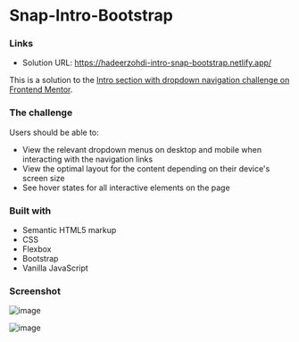# Snap-Intro-Bootstrap

### Links
- Solution URL: https://hadeerzohdi-intro-snap-bootstrap.netlify.app/


This is a solution to the [Intro section with dropdown navigation challenge on Frontend Mentor](https://www.frontendmentor.io/challenges/intro-section-with-dropdown-navigation-ryaPetHE5).

### The challenge
Users should be able to:
- View the relevant dropdown menus on desktop and mobile when interacting with the navigation links
- View the optimal layout for the content depending on their device's screen size
- See hover states for all interactive elements on the page


### Built with

- Semantic HTML5 markup
- CSS
- Flexbox
- Bootstrap
- Vanilla JavaScript

### Screenshot

![image](https://user-images.githubusercontent.com/83997906/165029609-bbb5fb3f-2267-4b2f-a1a5-6c8e4f87b2e6.png)

![image](https://user-images.githubusercontent.com/83997906/165029712-f463a881-3b17-46a1-a29b-be6c55744b6d.png)
